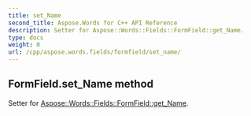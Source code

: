 ```yaml
---
title: set_Name
second_title: Aspose.Words for C++ API Reference
description: Setter for Aspose::Words::Fields::FormField::get_Name. 
type: docs
weight: 0
url: /cpp/aspose.words.fields/formfield/set_name/
---
```

## FormField.set_Name method


Setter for [Aspose::Words::Fields::FormField::get_Name](./get_name/).

